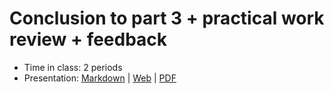 # Conclusion to part 3 + practical work review + feedback

- Time in class: 2 periods
- Presentation: [Markdown](./PRESENTATION.md) |
  [Web](https://heig-vd-dai-course.github.io/heig-vd-dai-course/19-conclusion-to-part-3/)
  |
  [PDF](https://heig-vd-dai-course.github.io/heig-vd-dai-course/19-conclusion-to-part-3/19-conclusion-to-part-3.pdf)<!-- | [Video (in French)]() -->
